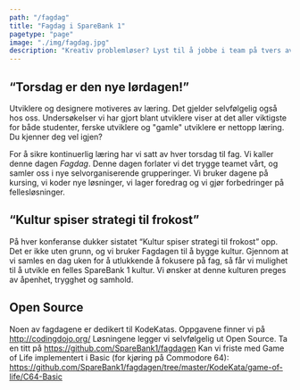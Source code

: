 ```yaml
---
path: "/fagdag"
title: "Fagdag i SpareBank 1"
pagetype: "page"
image: "./img/fagdag.jpg"
description: "Kreativ problemløser? Lyst til å jobbe i team på tvers av fagdisipliner? Med mulighet til å fordype deg faglig?"
---
```


## “Torsdag er den nye lørdagen!”

Utviklere og designere motiveres av læring. Det gjelder selvfølgelig også hos oss. Undersøkelser vi har gjort blant utviklere viser at det aller viktigste for både studenter, ferske utviklere og "gamle" utviklere er nettopp læring. Du kjenner deg vel igjen?

For å sikre kontinuerlig læring har vi satt av hver torsdag til fag. Vi kaller denne dagen *Fagdag*. Denne dagen forlater vi det trygge teamet vårt, og samler oss i nye selvorganiserende grupperinger. Vi bruker dagene på kursing, vi koder nye løsninger, vi lager foredrag og vi gjør forbedringer på fellesløsninger.

## “Kultur spiser strategi til frokost”
På hver konferanse dukker sistatet “Kultur spiser strategi til frokost” opp. Det er ikke uten grunn, og vi bruker Fagdagen til å bygge kultur. Gjennom at vi samles en dag uken for å utlukkende å fokusere på fag, så får vi mulighet til å utvikle en felles SpareBank 1 kultur. Vi ønsker at denne kulturen preges av åpenhet, trygghet og samhold.

## Open Source
Noen av fagdagene er dedikert til KodeKatas. Oppgavene finner vi på http://codingdojo.org/
Løsningene legger vi selvfølgelig ut Open Source. Ta en titt på https://github.com/SpareBank1/fagdagen
Kan vi friste med Game of Life implementert i Basic (for kjøring på Commodore 64): https://github.com/SpareBank1/fagdagen/tree/master/KodeKata/game-of-life/C64-Basic

